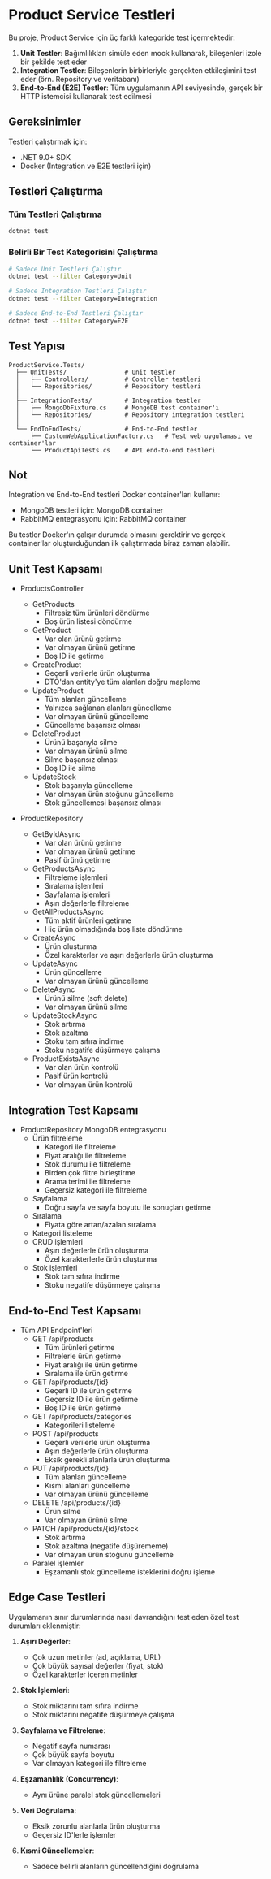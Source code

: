 # Product Service Testleri

Bu proje, Product Service için üç farklı kategoride test içermektedir:

1. **Unit Testler**: Bağımlılıkları simüle eden mock kullanarak, bileşenleri izole bir şekilde test eder
2. **Integration Testler**: Bileşenlerin birbirleriyle gerçekten etkileşimini test eder (örn. Repository ve veritabanı)
3. **End-to-End (E2E) Testler**: Tüm uygulamanın API seviyesinde, gerçek bir HTTP istemcisi kullanarak test edilmesi

## Gereksinimler

Testleri çalıştırmak için:
- .NET 9.0+ SDK
- Docker (Integration ve E2E testleri için)

## Testleri Çalıştırma

### Tüm Testleri Çalıştırma

```bash
dotnet test
```

### Belirli Bir Test Kategorisini Çalıştırma

```bash
# Sadece Unit Testleri Çalıştır
dotnet test --filter Category=Unit

# Sadece Integration Testleri Çalıştır
dotnet test --filter Category=Integration

# Sadece End-to-End Testleri Çalıştır
dotnet test --filter Category=E2E
```

## Test Yapısı

```
ProductService.Tests/
  ├── UnitTests/                # Unit testler 
  │   ├── Controllers/          # Controller testleri
  │   └── Repositories/         # Repository testleri
  │
  ├── IntegrationTests/         # Integration testler
  │   ├── MongoDbFixture.cs     # MongoDB test container'ı
  │   └── Repositories/         # Repository integration testleri  
  │
  └── EndToEndTests/            # End-to-End testler
      ├── CustomWebApplicationFactory.cs   # Test web uygulaması ve container'lar
      └── ProductApiTests.cs    # API end-to-end testleri
```

## Not

Integration ve End-to-End testleri Docker container'ları kullanır:
- MongoDB testleri için: MongoDB container
- RabbitMQ entegrasyonu için: RabbitMQ container

Bu testler Docker'ın çalışır durumda olmasını gerektirir ve gerçek container'lar oluşturduğundan ilk çalıştırmada biraz zaman alabilir.

## Unit Test Kapsamı

- ProductsController
  - GetProducts
    - Filtresiz tüm ürünleri döndürme
    - Boş ürün listesi döndürme
  - GetProduct
    - Var olan ürünü getirme
    - Var olmayan ürünü getirme
    - Boş ID ile getirme
  - CreateProduct
    - Geçerli verilerle ürün oluşturma
    - DTO'dan entity'ye tüm alanları doğru mapleme
  - UpdateProduct
    - Tüm alanları güncelleme
    - Yalnızca sağlanan alanları güncelleme
    - Var olmayan ürünü güncelleme
    - Güncelleme başarısız olması
  - DeleteProduct
    - Ürünü başarıyla silme
    - Var olmayan ürünü silme
    - Silme başarısız olması
    - Boş ID ile silme
  - UpdateStock
    - Stok başarıyla güncelleme
    - Var olmayan ürün stoğunu güncelleme
    - Stok güncellemesi başarısız olması

- ProductRepository  
  - GetByIdAsync
    - Var olan ürünü getirme
    - Var olmayan ürünü getirme
    - Pasif ürünü getirme
  - GetProductsAsync
    - Filtreleme işlemleri
    - Sıralama işlemleri
    - Sayfalama işlemleri
    - Aşırı değerlerle filtreleme
  - GetAllProductsAsync
    - Tüm aktif ürünleri getirme
    - Hiç ürün olmadığında boş liste döndürme
  - CreateAsync
    - Ürün oluşturma
    - Özel karakterler ve aşırı değerlerle ürün oluşturma
  - UpdateAsync
    - Ürün güncelleme
    - Var olmayan ürünü güncelleme
  - DeleteAsync
    - Ürünü silme (soft delete)
    - Var olmayan ürünü silme
  - UpdateStockAsync
    - Stok artırma
    - Stok azaltma
    - Stoku tam sıfıra indirme
    - Stoku negatife düşürmeye çalışma
  - ProductExistsAsync
    - Var olan ürün kontrolü
    - Pasif ürün kontrolü
    - Var olmayan ürün kontrolü

## Integration Test Kapsamı

- ProductRepository MongoDB entegrasyonu
  - Ürün filtreleme
    - Kategori ile filtreleme
    - Fiyat aralığı ile filtreleme
    - Stok durumu ile filtreleme
    - Birden çok filtre birleştirme
    - Arama terimi ile filtreleme
    - Geçersiz kategori ile filtreleme
  - Sayfalama
    - Doğru sayfa ve sayfa boyutu ile sonuçları getirme
  - Sıralama
    - Fiyata göre artan/azalan sıralama
  - Kategori listeleme
  - CRUD işlemleri
    - Aşırı değerlerle ürün oluşturma
    - Özel karakterlerle ürün oluşturma
  - Stok işlemleri
    - Stok tam sıfıra indirme
    - Stoku negatife düşürmeye çalışma

## End-to-End Test Kapsamı

- Tüm API Endpoint'leri
  - GET /api/products
    - Tüm ürünleri getirme
    - Filtrelerle ürün getirme
    - Fiyat aralığı ile ürün getirme
    - Sıralama ile ürün getirme
  - GET /api/products/{id}
    - Geçerli ID ile ürün getirme
    - Geçersiz ID ile ürün getirme
    - Boş ID ile ürün getirme
  - GET /api/products/categories
    - Kategorileri listeleme
  - POST /api/products
    - Geçerli verilerle ürün oluşturma
    - Aşırı değerlerle ürün oluşturma
    - Eksik gerekli alanlarla ürün oluşturma
  - PUT /api/products/{id}
    - Tüm alanları güncelleme
    - Kısmi alanları güncelleme
    - Var olmayan ürünü güncelleme
  - DELETE /api/products/{id}
    - Ürün silme
    - Var olmayan ürünü silme
  - PATCH /api/products/{id}/stock
    - Stok artırma
    - Stok azaltma (negatife düşürememe)
    - Var olmayan ürün stoğunu güncelleme
  - Paralel işlemler
    - Eşzamanlı stok güncelleme isteklerini doğru işleme

## Edge Case Testleri

Uygulamanın sınır durumlarında nasıl davrandığını test eden özel test durumları eklenmiştir:

1. **Aşırı Değerler**:
   - Çok uzun metinler (ad, açıklama, URL)
   - Çok büyük sayısal değerler (fiyat, stok)
   - Özel karakterler içeren metinler

2. **Stok İşlemleri**:
   - Stok miktarını tam sıfıra indirme
   - Stok miktarını negatife düşürmeye çalışma

3. **Sayfalama ve Filtreleme**:
   - Negatif sayfa numarası
   - Çok büyük sayfa boyutu
   - Var olmayan kategori ile filtreleme

4. **Eşzamanlılık (Concurrency)**:
   - Aynı ürüne paralel stok güncellemeleri

5. **Veri Doğrulama**:
   - Eksik zorunlu alanlarla ürün oluşturma
   - Geçersiz ID'lerle işlemler

6. **Kısmi Güncellemeler**:
   - Sadece belirli alanların güncellendiğini doğrulama 
